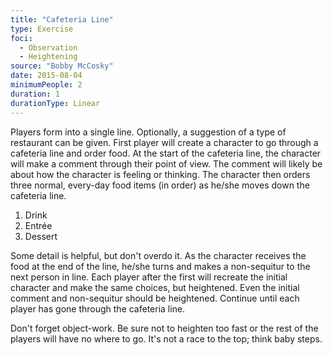 ```yaml
---
title: "Cafeteria Line"
type: Exercise
foci:
  - Observation
  - Heightening
source: "Bobby McCosky"
date: 2015-08-04
minimumPeople: 2
duration: 1
durationType: Linear
---
```


Players form into a single line.
Optionally, a suggestion of a type of restaurant can be given.
First player will create a character to go through a cafeteria line and order food.
At the start of the cafeteria line, the character will make a comment through their point of view.
The comment will likely be about how the character is feeling or thinking.
The character then orders three normal, every-day food items (in order) as he/she moves down the cafeteria line.

1. Drink
2. Entrée
3. Dessert

Some detail is helpful, but don't overdo it.
As the character receives the food at the end of the line, he/she turns and makes a non-sequitur to the next person in line.
Each player after the first will recreate the initial character and make the same choices, but heightened.
Even the initial comment and non-sequitur should be heightened.
Continue until each player has gone through the cafeteria line.

Don't forget object-work.
Be sure not to heighten too fast or the rest of the players will have no where to go.
It's not a race to the top; think baby steps.

